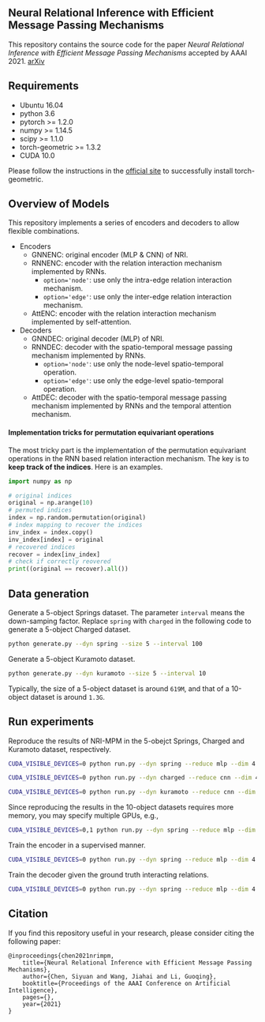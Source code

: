 ## Neural Relational Inference with Efficient Message Passing Mechanisms
This repository contains the source code for the paper *Neural Relational Inference with Efficient Message Passing Mechanisms* accepted by AAAI 2021. [arXiv](https://arxiv.org/pdf/2101.09486)

## Requirements
- Ubuntu 16.04
- python 3.6
- pytorch >= 1.2.0
- numpy >= 1.14.5
- scipy >= 1.1.0
- torch-geometric >= 1.3.2
- CUDA 10.0

Please follow the instructions in the [official site](https://github.com/rusty1s/pytorch_geometric) to successfully install torch-geometric.

## Overview of Models
This repository implements a series of encoders and decoders to allow flexible combinations.

- Encoders
  - GNNENC: original encoder (MLP & CNN) of NRI.
  - RNNENC: encoder with the relation interaction mechanism implemented by RNNs.
    - `option='node'`: use only the intra-edge relation interaction mechanism.
    - `option='edge'`: use only the inter-edge relation interaction mechanism.
  - AttENC: encoder with the relation interaction mechanism implemented by self-attention.
- Decoders
  - GNNDEC: original decoder (MLP) of NRI.
  - RNNDEC: decoder with the spatio-temporal message passing mechanism implemented by RNNs.
    - `option='node'`: use only the node-level spatio-temporal operation.
    - `option='edge'`: use only the edge-level spatio-temporal operation.
  - AttDEC: decoder with the spatio-temporal message passing mechanism implemented by RNNs and the temporal attention mechanism.

#### Implementation tricks for permutation equivariant operations
The most tricky part is the implementation of the permutation equivariant operations in the RNN based relation interaction mechanism. The key is to **keep track of the indices**. Here is an examples.
```python
import numpy as np

# original indices
original = np.arange(10)
# permuted indices
index = np.random.permutation(original)
# index mapping to recover the indices
inv_index = index.copy()
inv_index[index] = original
# recovered indices
recover = index[inv_index]
# check if correctly reovered
print((original == recover).all())
```

## Data generation
Generate a 5-object Springs dataset. The parameter `interval` means the down-samping factor. Replace `spring` with `charged` in the following code to generate a 5-object Charged dataset.
```bash
python generate.py --dyn spring --size 5 --interval 100
```
Generate a 5-object Kuramoto dataset.
```bash
python generate.py --dyn kuramoto --size 5 --interval 10
```
Typically, the size of a 5-object dataset is around `619M`, and that of a 10-object dataset is around `1.3G`.

## Run experiments
Reproduce the results of NRI-MPM in the 5-obejct Springs, Charged and Kuramoto dataset, respectively.

```bash
CUDA_VISIBLE_DEVICES=0 python run.py --dyn spring --reduce mlp --dim 4 --size 5 --enc RNNENC --dec RNNDEC --reg 1e2 --scheme both
```

```bash
CUDA_VISIBLE_DEVICES=0 python run.py --dyn charged --reduce cnn --dim 4 --size 5 --enc RNNENC --dec RNNDEC --reg 1e2 --scheme both
```

```bash
CUDA_VISIBLE_DEVICES=0 python run.py --dyn kuramoto --reduce cnn --dim 3 --skip --size 5 --enc RNNENC --dec RNNDEC --reg 1 --scheme both
```

Since reproducing the results in the 10-object datasets requires more memory, you may specify multiple GPUs, e.g.,

```bash
CUDA_VISIBLE_DEVICES=0,1 python run.py --dyn spring --reduce mlp --dim 4 --size 10 --enc RNNENC --dec RNNDEC --reg 1e2 --scheme both
```

Train the encoder in a supervised manner.
```bash
CUDA_VISIBLE_DEVICES=0 python run.py --dyn spring --reduce mlp --dim 4 --size 5 --enc RNNENC --scheme enc
```

Train the decoder given the ground truth interacting relations.
```bash
CUDA_VISIBLE_DEVICES=0 python run.py --dyn spring --reduce mlp --dim 4 --size 5 --dec RNNDEC --scheme dec
```

## Citation
If you find this repository useful in your research, please consider citing the following paper:
```
@inproceedings{chen2021nrimpm,
	title={Neural Relational Inference with Efficient Message Passing Mechanisms},
	author={Chen, Siyuan and Wang, Jiahai and Li, Guoqing},
	booktitle={Proceedings of the AAAI Conference on Artificial Intelligence},
	pages={},
	year={2021}
}
```
